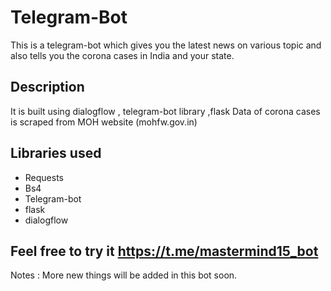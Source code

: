 # Telegram-Bot
This is a telegram-bot which gives you the latest news on various topic and also tells you the corona cases in India and your state.

## Description
It is built using dialogflow , telegram-bot library ,flask
Data of corona cases is scraped from MOH website (mohfw.gov.in)

## Libraries used
- Requests
- Bs4
- Telegram-bot
- flask
- dialogflow

## Feel free to try it https://t.me/mastermind15_bot

Notes : More new things will be added in this bot soon.
